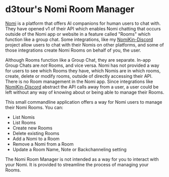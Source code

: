 # d3tour's Nomi Room Manager

[Nomi](https://nomi.ai) is a platform that offers AI companions for human users to chat with. They have opened v1 of their API which enables Nomi chatting that occurs outside of the Nomi app or website in a feature called "Rooms" which function like a group chat. Some integrations, like my [NomiKin-Discord](https://github.com/d3tourrr/NomiKin-Discord) project allow users to chat with their Nomis on other platforms, and some of those integrations create Nomi Rooms on behalf of you, the user.

Although Rooms function like a Group Chat, they are separate. In-app Group Chats are *not* Rooms, and vice versa. Nomi has not provided a way for users to see which Rooms they have, which Nomis are in which rooms, create, delete or modify rooms, outside of directly accessing their API. There is no Room management in the Nomi app. Since integrations like [NomiKin-Discord](https://github.com/d3tourrr/NomiKin-Discord) abstract the API calls away from a user, a user could be left without any way of knowing about or being able to manage their Rooms.

This small commandline application offers a way for Nomi users to manage their Nomi Rooms. You can: 

* List Nomis
* List Rooms
* Create new Rooms
* Delete existing Rooms
* Add a Nomi to a Room
* Remove a Nomi from a Room
* Update a Room Name, Note or Backchanneling setting

The Nomi Room Manager is not intended as a way for you to interact with your Nomi. It is provided to streamline the process of managing your Rooms.

